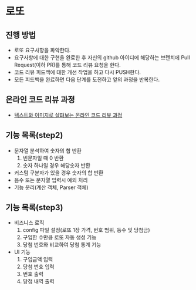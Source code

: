 # 로또
## 진행 방법
* 로또 요구사항을 파악한다.
* 요구사항에 대한 구현을 완료한 후 자신의 github 아이디에 해당하는 브랜치에 Pull Request(이하 PR)를 통해 코드 리뷰 요청을 한다.
* 코드 리뷰 피드백에 대한 개선 작업을 하고 다시 PUSH한다.
* 모든 피드백을 완료하면 다음 단계를 도전하고 앞의 과정을 반복한다.

## 온라인 코드 리뷰 과정
* [텍스트와 이미지로 살펴보는 온라인 코드 리뷰 과정](https://github.com/next-step/nextstep-docs/tree/master/codereview)

## 기능 목록(step2)
* 문자열 분석하여 숫자의 합 반환
    1. 빈문자일 때 0 반환
    2. 숫자 하나일 경우 해당숫자 반환
* 커스텀 구분자가 있을 경우 숫자의 합 반환
* 음수 또는 문자열 입력시 예외 처리
* 기능 분리(계산 객체, Parser 객체)

## 기능 목록(step3)
* 비즈니스 로직
    1. config 파일 설정(로또 1장 가격, 번호 범위, 등수 및 당첨금)
    2. 구입한 수만큼 로또 자동 생성 기능
    3. 당첨 번호와 비교하여 당첨 통계 기능
* UI 기능
    1. 구입금액 입력
    2. 당첨 번호 입력
    3. 번호 출력
    4. 당첨 내역 출력
